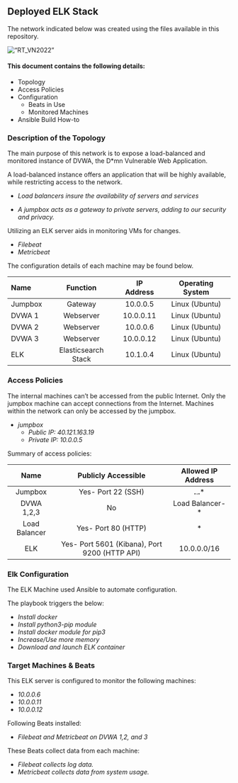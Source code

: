 Deployed ELK Stack
------------------------------

The network indicated below was created using the files available in this repository.

<img width=“599” alt=“RT_VN2022” src=“https://user-images.githubusercontent.com/79482337/152629440-9dec6398-c1ec-4fb9-87dc-093c5f21a1cc.png”>


#### This document contains the following details:
- Topology
- Access Policies
- Configuration
  - Beats in Use
  - Monitored Machines
- Ansible Build How-to


### Description of the Topology

The main purpose of this network is to expose a load-balanced and monitored instance of DVWA, the D*mn Vulnerable Web Application.

A load-balanced instance offers an application that will be highly available, while restricting access to the network.
- *Load balancers insure the availability of servers and services*

- *A jumpbox acts as a gateway to private servers, adding to our security and privacy.*

Utilizing an ELK server aids in monitoring VMs for changes.
- *Filebeat*
- *Metricbeat*

The configuration details of each machine may be found below.

| Name    | Function            | IP Address | Operating System |
|:--------|:-------------------:|:----------:|:----------------:|
| Jumpbox | Gateway             | 10.0.0.5   | Linux (Ubuntu)   |
| DVWA 1  | Webserver           | 10.0.0.11  | Linux (Ubuntu)   |
| DVWA 2  | Webserver           | 10.0.0.6   | Linux (Ubuntu)   |
| DVWA 3  | Webserver           | 10.0.0.12  | Linux (Ubuntu)   |
| ELK     | Elasticsearch Stack | 10.1.0.4   | Linux (Ubuntu)   |

### Access Policies

The internal machines can’t be accessed from the public Internet.
Only the jumpbox machine can accept connections from the Internet.
Machines within the network can only be accessed by the jumpbox.
- *jumpbox*
    - *Public IP: 40.121.163.19*
    - *Private IP: 10.0.0.5*


Summary of access policies:

| Name          | Publicly Accessible                           | Allowed IP Address          |
|:-------------:|:---------------------------------------------:|:---------------------------:|
| Jumpbox       | Yes- Port 22 (SSH)                            | ***.***.**.***              |
| DVWA 1,2,3    | No                                            | Load Balancer- * |
| Load Balancer | Yes- Port 80 (HTTP)                           | *                           |
| ELK           | Yes- Port 5601 (Kibana), Port 9200 (HTTP API) | 10.0.0.0/16                 |

### Elk Configuration

The ELK Machine used Ansible to automate configuration. 

The playbook triggers the below:
- *Install docker*
- *Install python3-pip module*
- *Install docker module for pip3*
- *Increase/Use more memory*
- *Download and launch ELK container*

### Target Machines & Beats
This ELK server is configured to monitor the following machines:
- *10.0.0.6*
- *10.0.0.11*
- *10.0.0.12*

Following Beats installed:
- *Filebeat and Metricbeat on DVWA 1,2, and 3*

These Beats collect data from each machine:
- *Filebeat collects log data.*
- *Metricbeat collects data from system usage.*

